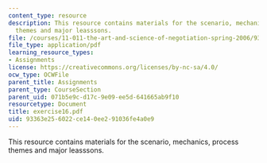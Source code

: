 ```yaml
---
content_type: resource
description: This resource contains materials for the scenario, mechanics, process
  themes and major leasssons.
file: /courses/11-011-the-art-and-science-of-negotiation-spring-2006/93363e256022ce140ee291036fe4a0e9_exercise16.pdf
file_type: application/pdf
learning_resource_types:
- Assignments
license: https://creativecommons.org/licenses/by-nc-sa/4.0/
ocw_type: OCWFile
parent_title: Assignments
parent_type: CourseSection
parent_uid: 071b5e9c-d17c-9e09-ee5d-641665ab9f10
resourcetype: Document
title: exercise16.pdf
uid: 93363e25-6022-ce14-0ee2-91036fe4a0e9
---
```

This resource contains materials for the scenario, mechanics, process themes and major leasssons.
